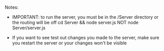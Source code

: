 Notes:
- IMPORTANT: to run the server, you must be in the /Server directory or the routing will be off
  cd Server && node server.js      NOT      node Server/server.js

- If you want to see test out changes you made to the server, make sure you restart the server
  or your changes won't be visible